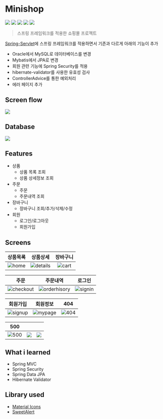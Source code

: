 # Minishop
<img src="https://img.shields.io/badge/Spring-6DB33F.svg?&style=for-the-badge&logo=Spring&logoColor=white"> <img src="https://img.shields.io/badge/Vue.js-4FC08D.svg?&style=for-the-badge&logo=Vue.js&logoColor=white"> <img src="https://img.shields.io/badge/MySQL-4479A1.svg?&style=for-the-badge&logo=MySQL&logoColor=white"> <img src="https://img.shields.io/badge/Bootstrap-7952B3.svg?&style=for-the-badge&logo=Bootstrap&logoColor=white"> <img src="https://img.shields.io/badge/IntelliJ-000000.svg?&style=for-the-badge&logo=IntelliJIDEA&logoColor=white">

> 스프링 프레임워크를 적용한 쇼핑몰 프로젝트

[Spring-Servlet](https://github.com/oognuyh/minishop-servlet)에 스프링 프레임워크를 적용하면서 기존과 다르게 아래의 기능이 추가
* Oracle에서 MySQL로 데이터베이스를 변경
* Mybatis에서 JPA로 변경
* 회원 관련 기능에 Spring Security를 적용
* hibernate-validator를 사용한 유효성 검사
* ControllerAdvice를 통한 예외처리
* 에러 페이지 추가

## Screen flow
<img src="https://user-images.githubusercontent.com/48203569/124355566-bfe4cc00-dc4c-11eb-89df-cfeb035dd2bd.jpg">
  
## Database
<img src="https://user-images.githubusercontent.com/48203569/124355571-c115f900-dc4c-11eb-89ae-dc4d2c1dbd9e.png">

## Features
* 상품 
  * 상품 목록 조회
  * 상품 상세정보 조회
* 주문
  * 주문
  * 주문내역 조회
* 장바구니
  * 장바구니 조회/추가/삭제/수정
* 회원
  * 로그인/로그아웃
  * 회원가입
  
## Screens  
| 상품목록 | 상품상세 | 장바구니 |
|:--:|:--:|:--:|
|![home][home]|![details][productdetails]|![cart][cart]|

| 주문 | 주문내역 | 로그인 |
|:--:|:--:|:--:|
|![checkout][checkout]|![orderhisory][orderhistory]|![signin][signin]|

| 회원가입 | 회원정보 | 404 |
|:--:|:--:|:--:|
|![signup][signup]|![mypage][mypage]|![404][404]|

| 500 |  |  |
|:--:|:--:|:--:|
|![500][500]|![ ][empty]|![][empty]|

## What i learned
* Spring MVC
* Spring Security
* Spring Data JPA
* Hibernate Validator

## Library used
* [Material Icons](https://fonts.google.com/icons)
* [SweetAlert](https://sweetalert.js.org/)

[empty]: https://user-images.githubusercontent.com/48203569/124358246-68e5f380-dc5a-11eb-8fce-ba6bba59cc8b.png
[home]: https://user-images.githubusercontent.com/48203569/124356378-b52c3600-dc50-11eb-959a-7a43f745f6a5.png
[productdetails]: https://user-images.githubusercontent.com/48203569/124356068-2bc83400-dc4f-11eb-9367-88c944d2d703.png
[signin]: https://user-images.githubusercontent.com/48203569/124356103-53b79780-dc4f-11eb-96a5-e1d46d0570f9.png
[signup]: https://user-images.githubusercontent.com/48203569/124356097-51edd400-dc4f-11eb-9566-4b67cf188abb.png
[mypage]: https://user-images.githubusercontent.com/48203569/124356098-52866a80-dc4f-11eb-8820-dba668e0f09d.png
[cart]: https://user-images.githubusercontent.com/48203569/124356101-531f0100-dc4f-11eb-9141-962d89824478.png
[checkout]: https://user-images.githubusercontent.com/48203569/124356102-53b79780-dc4f-11eb-8a7d-63c5aa3b335b.png
[orderhistory]: https://user-images.githubusercontent.com/48203569/124356099-52866a80-dc4f-11eb-847c-4072d59b1887.png
[404]: https://user-images.githubusercontent.com/48203569/124356637-f6711580-dc51-11eb-916c-9fec940730a6.png
[500]: https://user-images.githubusercontent.com/48203569/124356640-f7a24280-dc51-11eb-80b6-3fcfb35db6fe.png
